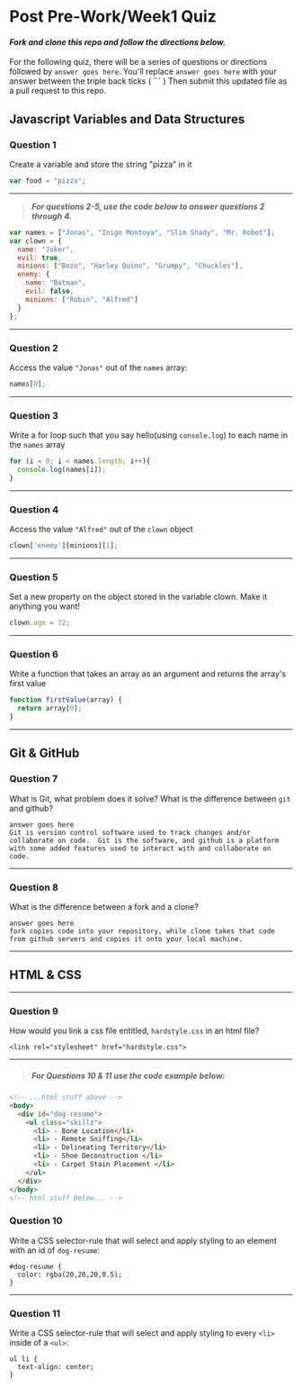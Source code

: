 # Post Pre-Work/Week1 Quiz

#### ***Fork and clone this repo and follow the directions below.***

For the following quiz, there will be a series of questions or directions followed by `answer goes here`. You'll replace `answer goes here` with your answer between the triple back ticks ( \`\`\` ) Then submit this updated file as a pull request to this repo.

## Javascript Variables and Data Structures

### Question 1

Create a variable and store the string "pizza" in it

```js
var food = "pizza";
```

---

>  ***For questions 2-5, use the code below to answer questions 2 through 4.***

```js
var names = ["Jonas", "Inigo Montoya", "Slim Shady", "Mr. Robot"];
var clown = {
  name: "Joker",
  evil: true,
  minions: ["Bozo", "Harley Quinn", "Grumpy", "Chuckles"],
  enemy: {
    name: "Batman",
    evil: false,
    minions: ["Robin", "Alfred"]  
  }
};
```

---

### Question 2

Access the value `"Jonas"` out of the `names` array:

```js
names[0];
```

---
### Question 3

Write a for loop such that you say hello(using `console.log`) to each name in the `names` array

```js
for (i = 0; i < names.length; i++){
  console.log(names[i]);
}
```

---


### Question 4

Access the value `"Alfred"` out of the `clown` object

```js
clown['enemy'][minions][1];
```

---
### Question 5

Set a new property on the object stored in the variable clown. Make it anything you want!

```js
clown.age = 72;
```

---
### Question 6
Write a function that takes an array as an argument and returns the array's first value

```js
function firstValue(array) {
  return array[0];
}
```
---

## Git & GitHub

### Question 7

What is Git, what problem does it solve? What is the difference between `git` and github?

```
answer goes here
Git is version control software used to track changes and/or collaborate on code.  Git is the software, and github is a platform with some added features used to interact with and collaborate on code.
```

---

### Question 8

What is the difference between a fork and a clone?

```
answer goes here
fork copies code into your repository, while clone takes that code from github servers and copies it onto your local machine.
```

---

## HTML & CSS

---

### Question 9

How would you link a css file entitled, `hardstyle.css` in an html file?

```
<link rel="stylesheet" href="hardstyle.css">
```

---

> ##### For Questions 10 & 11 use the code example below:

```HTML
<!-- ...html stuff above -->
<body>
  <div id="dog-resume">
    <ul class="skillz">
      <li> - Bone Location</li>
      <li> - Remote Sniffing</li>
      <li> - Delineating Territory</li>
      <li> - Shoe Deconstruction </li>
      <li> - Carpet Stain Placement </li>
    </ul>
  </div>
</body>
<!-- html stuff below... -->
```

### Question 10

Write a CSS selector-rule that will select and apply styling to an element with an id of `dog-resume`:


```
#dog-resume {
  color: rgba(20,20,20,0.5);
}
```

---

### Question 11

Write a CSS selector-rule that will select and apply styling to every `<li>` inside of a `<ul>`:

```
ul li {
  text-align: center;
}
```
